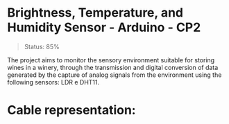 # Brightness, Temperature, and Humidity Sensor - Arduino - CP2
>Status: 85%


The project aims to monitor the sensory environment suitable for storing wines in a winery, 
through the transmission and digital conversion of data generated by the capture of analog signals 
from the environment using the following sensors: LDR e DHT11.

# Cable representation:
